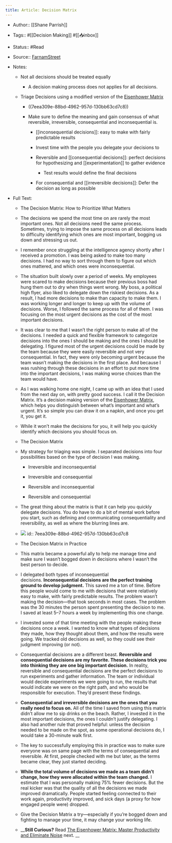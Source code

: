 ```yaml
---
title: Article: Decision Matrix
---
```


- Author:: [[Shane Parrish]]

- Tags:: #[[Decision Making]] #[[📥inbox]]

- Status:: #Read

- Source::  [FarnamStreet](https://fs.blog/2018/09/decision-matrix/)

- Notes:
	 - Not all decisions should be treated equally
		 - A decision making process does not applies for all decisions.

	 - Triage Decisions using a modified version of the [Eisenhower Matrix](https://fs.blog/2013/04/how-to-work-more-efficiently-the-eisenhower-matrix/)
		 - ((7eea309e-88bd-4962-957d-130bb63cd7c8))

		 - Make sure to define the meaning and gain consensus of what reversible, irreversible, consequential and inconsequential is.
			 - [[inconsequential decisions]]: easy to make with fairly predictable results

			 - Invest time with the people you delegate your decisions to 

			 - Reversible and [[consequential decisions]]: perfect decisions for hypothesizing and [[experimentation]] to gather evidence
				 - Test results would define the final decisions

			 - For consequential and [[irreversible decisions]]: Defer the decision as long as possible

- Full Text:
	 - The Decision Matrix: How to Prioritize What Matters

	 - The decisions we spend the most time on are rarely the most important ones. Not all decisions need the same process. Sometimes, trying to impose the same process on all decisions leads to difficulty identifying which ones are most important, bogging us down and stressing us out.

	 - I remember once struggling at the intelligence agency shortly after I received a promotion. I was being asked to make too many decisions. I had no way to sort through them to figure out which ones mattered, and which ones were inconsequential.

	 - The situation built slowly over a period of weeks. My employees were scared to make decisions because their previous boss had hung them out to dry when things went wrong. My boss, a political high flyer, also liked to delegate down the riskiest decisions. As a result, I had more decisions to make than capacity to make them. I was working longer and longer to keep up with the volume of decisions. Worse, I followed the same process for all of them. I was focusing on the most urgent decisions as the cost of the most important decisions.

	 - It was clear to me that I wasn’t the right person to make all of the decisions. I needed a quick and flexible framework to categorize decisions into the ones I should be making and the ones I should be delegating. I figured most of the urgent decisions could be made by the team because they were easily reversible and not very consequential. In fact, they were only becoming urgent because the team wasn’t making the decisions in the first place. And because I was rushing through these decisions in an effort to put more time into the important decisions, I was making worse choices than the team would have.

	 - As I was walking home one night, I came up with an idea that I used from the next day on, with pretty good success. I call it the Decision Matrix. It’s a decision making version of the [Eisenhower Matrix](https://fs.blog/2013/04/how-to-work-more-efficiently-the-eisenhower-matrix/), which helps you distinguish between what’s important and what’s urgent. It’s so simple you can draw it on a napkin, and once you get it, you get it.

	 - While it won’t make the decisions for you, it will help you quickly identify which decisions you should focus on.

	 - The Decision Matrix

	 - My strategy for triaging was simple. I separated decisions into four possibilities based on the type of decision I was making.
		 - Irreversible and inconsequential

		 - Irreversible and consequential

		 - Reversible and inconsequential

		 - Reversible and consequential

	 - The great thing about the matrix is that it can help you quickly delegate decisions. You do have to do a bit of mental work before you start, such as defining and communicating consequentiality and reversibility, as well as where the blurring lines are.

	 - ![](https://149366099.v2.pressablecdn.com/wp-content/uploads/2018/09/Decision-Matrix.png)
id:: 7eea309e-88bd-4962-957d-130bb63cd7c8

	 - The Decision Matrix in Practice

	 - This matrix became a powerful ally to help me manage time and make sure I wasn’t bogged down in decisions where I wasn’t the best person to decide.

	 - I delegated both types of inconsequential decisions. **Inconsequential decisions are the perfect training ground to develop judgment.** This saved me a ton of time. Before this people would come to me with decisions that were relatively easy to make, with fairly predictable results. The problem wasn’t making the decision—that took seconds in most cases. The problem was the 30 minutes the person spent presenting the decision to me. I saved at least 5–7 hours a week by implementing this one change.

	 - I invested some of that time meeting with the people making these decisions once a week. I wanted to know what types of decisions they made, how they thought about them, and how the results were going. We tracked old decisions as well, so they could see their judgment improving (or not).

	 - Consequential decisions are a different beast. **Reversible and consequential decisions are my favorite. These decisions trick you into thinking they are one big important decision.** In reality, reversible and consequential decisions are the perfect decisions to run experiments and gather information. The team or individual would decide experiments we were going to run, the results that would indicate we were on the right path, and who would be responsible for execution. They’d present these findings.

	 - **Consequential and irreversible decisions are the ones that you really need to focus on.** All of the time I saved from using this matrix didn’t allow me to sip drinks on the beach. Rather, I invested it in the most important decisions, the ones I couldn’t justify delegating. I also had another rule that proved helpful: unless the decision needed to be made on the spot, as some operational decisions do, I would take a 30-minute walk first.

	 - The key to successfully employing this in practice was to make sure everyone was on same page with the terms of consequential and reversible. At first, people checked with me but later, as the terms became clear, they just started deciding.

	 - **While the total volume of decisions we made as a team didn’t change, how they were allocated within the team changed.** I estimate that I was personally making 75% fewer decisions. But the real kicker was that the quality of all the decisions we made improved dramatically. People started feeling connected to their work again, productivity improved, and sick days (a proxy for how engaged people were) dropped.

	 - Give the Decision Matrix a try—especially if you’re bogged down and fighting to manage your time, it may change your working life.

	 - __**Still Curious?** Read [The Eisenhower Matrix: Master Productivity and Eliminate Noise](https://fs.blog/2013/04/eisenhower-matrix/) next. __
